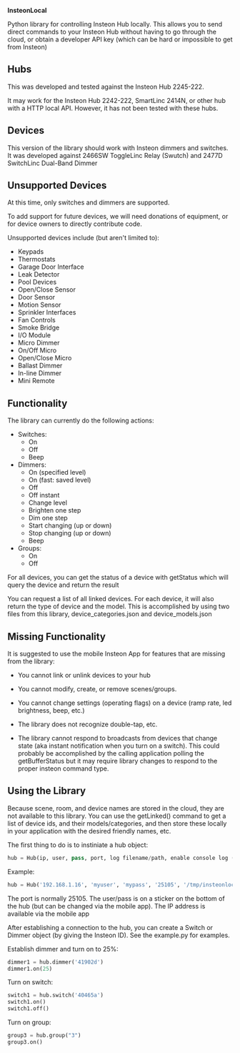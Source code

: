 **InsteonLocal**

Python library for controlling Insteon Hub locally. This allows you to send direct commands to your Insteon Hub without having to go through the cloud, or obtain a developer API key 
(which can be hard or impossible to get from Insteon)

## Hubs

This was developed and tested against the Insteon Hub 2245-222.

It may work for the Insteon Hub 2242-222, SmartLinc 2414N, or other hub with a HTTP local API. However, it has not been tested with these hubs.

## Devices

This version of the library should work with Insteon dimmers and switches. It was developed against 
2466SW ToggleLinc Relay (Swutch) and 2477D SwitchLinc Dual-Band Dimmer

## Unsupported Devices

At this time, only switches and dimmers are supported. 

To add support for future devices, we will need donations of equipment, or for device owners to directly 
contribute code.

Unsupported devices include (but aren't limited to):

* Keypads
* Thermostats
* Garage Door Interface
* Leak Detector
* Pool Devices
* Open/Close Sensor
* Door Sensor
* Motion Sensor
* Sprinkler Interfaces
* Fan Controls
* Smoke Bridge
* I/O Module
* Micro Dimmer
* On/Off Micro
* Open/Close Micro
* Ballast Dimmer
* In-line Dimmer
* Mini Remote

## Functionality

The library can currently do the following actions:

* Switches: 
  * On
  * Off
  * Beep
* Dimmers:
  * On (specified level)
  * On (fast: saved level)
  * Off
  * Off instant
  * Change level
  * Brighten one step
  * Dim one step
  * Start changing (up or down)
  * Stop changing (up or down)
  * Beep 
* Groups:
  * On
  * Off
  
For all devices, you can get the status of a device with getStatus which will query the device and return the result

You can request a list of all linked devices. For each device, it will also return the type of device 
and the model. This is accomplished by using two files from this library, device_categories.json and device_models.json

## Missing Functionality

It is suggested to use the mobile Insteon App for features that are missing from the library:

* You cannot link or unlink devices to your hub

* You cannot modify, create, or remove scenes/groups.

* You cannot change settings (operating flags) on a device (ramp rate, led brightness, beep, etc.)

* The library does not recognize double-tap, etc.

* The library cannot respond to broadcasts from devices that change state (aka instant notification when you turn on a switch).
This could probably be accomplished by the calling application polling the getBufferStatus but it may require library changes to respond to the
proper insteon command type.

## Using the Library

Because scene, room, and device names are stored in the cloud, they are not available to this library. You can use 
the getLinked() command to get a list of device ids, and their models/categories, and then store 
these locally in your application with the desired friendly names, etc.

The first thing to do is to instiniate a hub object:

```python
hub = Hub(ip, user, pass, port, log filename/path, enable console log (Tru eor False))
```

Example:
```python
hub = Hub('192.168.1.16', 'myuser', 'mypass', '25105', '/tmp/insteonlocal.log', True)
```

The port is normally 25105. The user/pass is on a sticker on the bottom of the hub (but can be changed via the mobile app). The
 IP address is available via the mobile app

After establishing a connection to the hub, you can create a Switch or Dimmer object (by giving the Insteon ID). See the example.py for examples.

Establish dimmer and turn on to 25%:

```python
dimmer1 = hub.dimmer('41902d')
dimmer1.on(25)
```

Turn on switch:

```python
switch1 = hub.switch('40465a')
switch1.on()
switch1.off()
```

Turn on group:

```python
group3 = hub.group("3")
group3.on()
```
